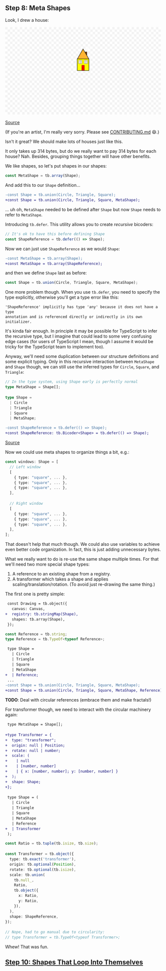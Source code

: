 ## Step 8: Meta Shapes

Look, I drew a house:

![Drawing 1](./drawing_1.png)

[Source](./step08_1.ts)

(If you're an artist, I'm really very sorry. Please see
[CONTRIBUTING.md](../../../../CONTRIBUTING.md) 😄.)

Isn't it great? We should make lots of houses just like this.

It only takes up 314 bytes, but do we really want to pay 314 bytes for each
house? Nah. Besides, grouping things together will have other benefits.

We like shapes, so let's put shapes in our shapes:

```ts
const MetaShape = tb.array(Shape);
```

And add this to our `Shape` definition...

```diff
-const Shape = tb.union(Circle, Triangle, Square);
+const Shape = tb.union(Circle, Triangle, Square, MetaShape);
```

... uh oh, `MetaShape` needed to be defined after `Shape` but now `Shape` needs
to refer to `MetaShape`.

Introducing `tb.defer`. This utility allows you to create *recursive* bicoders:

```ts
// It's ok to have this before defining Shape
const ShapeReference = tb.defer(() => Shape);
```

Now we can just use `ShapeReference` as we would `Shape`:

```diff
-const MetaShape = tb.array(Shape);
+const MetaShape = tb.array(ShapeReference);
```

and then we define `Shape` last as before:

```ts
const Shape = tb.union(Circle, Triangle, Square, MetaShape);
```

One more problem though. When you use `tb.defer`, you need to specify the type
explicitly, otherwise you'll get a type error like this:

```
'ShapeReference' implicitly has type 'any' because it does not have a type
annotation and is referenced directly or indirectly in its own initializer.
```

It's kinda fair enough. In principle it may be possible for TypeScript to infer
the recursive type, but I imagine that could lead to some very confusing edge
cases (for users of TypeScript I mean, though I assume it would be tricky for
the TypeScript team to implement too).

Anyway, we'll need some duplication between our structure definitions and some
explicit typing. Only in this recursive interaction between `MetaShape` and
`Shape` though, we can still use the inferred types for `Circle`, `Square`, and
`Triangle`:

```ts
// In the type system, using Shape early is perfectly normal
type MetaShape = Shape[];

type Shape =
  | Circle
  | Triangle
  | Square
  | MetaShape;
```

```diff
-const ShapeReference = tb.defer(() => Shape);
+const ShapeReference: tb.Bicoder<Shape> = tb.defer(() => Shape);
```

[Source](./step08_2.ts)

Now we could use meta shapes to organize things a bit, e.g.:

```ts
const windows: Shape = [
  // Left window
  [
    { type: "square", ... },
    { type: "square", ... },
    { type: "square", ... },
  ],

  // Right window
  [
    { type: "square", ... },
    { type: "square", ... },
    { type: "square", ... },
  ],
];
```

That doesn't help that much though. We could also use variables to achieve even
better code organization. In fact, this is just adding unnecessary bytes.

What we really want to do is re-use the same shape multiple times. For that
we'll need two more special shape types:

1. A reference to an existing shape from a registry.
2. A transformer which takes a shape and applies scaling/translation/rotation. (To avoid just re-drawing the same thing.)

The first one is pretty simple:

```diff
 const Drawing = tb.object({
   canvas: Canvas,
+  registry: tb.stringMap(Shape),
   shapes: tb.array(Shape),
 });
```

```ts
const Reference = tb.string;
type Reference = tb.TypeOf<typeof Reference>;
```

```diff
 type Shape =
   | Circle
   | Triangle
   | Square
   | MetaShape
+  | Reference;
 ...
-const Shape = tb.union(Circle, Triangle, Square, MetaShape);
+const Shape = tb.union(Circle, Triangle, Square, MetaShape, Reference);
```

**TODO**: Deal with circular references (embrace them and make fractals!)

For transformer though, we need to interact with the circular machinery again:

```diff
 type MetaShape = Shape[];
 
+type Transformer = {
+  type: "transformer";
+  origin: null | Position;
+  rotate: null | number;
+  scale: (
+    | null
+    | [number, number]
+    | { x: [number, number]; y: [number, number] }
+  );
+  shape: Shape;
+};

 type Shape = (
   | Circle
   | Triangle
   | Square
   | MetaShape
   | Reference
+  | Transformer
 );
```

```ts
const Ratio = tb.tuple(tb.isize, tb.size);

const Transformer = tb.object({
  type: tb.exact('transformer'),
  origin: tb.optional(Position),
  rotate: tb.optional(tb.isize),
  scale: tb.union(
    tb.null_,
    Ratio,
    tb.object({
      x: Ratio,
      y: Ratio,
    }),
  ),
  shape: ShapeReference,
});

// Nope, had to go manual due to circularity:
// type Transformer = tb.TypeOf<typeof Transformer>;
```

Whew! That was fun.

## [Step 10: Shapes That Loop Into Themselves](../step10/README.md)
